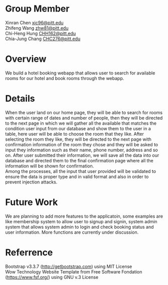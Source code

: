 # Group Member
Xinran Chen xic96@pitt.edu  
Zhifeng Wang zhw81@pitt.edu  
Chi-Heng Hung CHH162@pitt.edu  
Chia-Jung Chang CHC276@pitt.edu  

# Overview
We build a hotel booking webapp that allows user to search for available rooms for our hotel and book rooms through the webapp.  

# Details
When the user land on our home page, they will be able to search for rooms with certain range of dates and number of people, then they will be directed to the next page in which we will gather all the available that matches the condition user input from our database and show them to the user in a table, here user will be able to choose the room that they like. After selecting the room they like, they will be directed to the next page with confirmation information of the room they chose and they will be asked to input they information such as their name, phone number, address and so on. After user submitted their information, we will save all the data into our database and directed them to the final confirmation page where all the information will be shown for confirmation.  
Among the processes, all the input that user provided will be validated to ensure the data is proper type and in valid format and also in order to prevent injection attacks.  

# Future Work
We are planning to add more features to the applicatoin, some examples are like membership system to allow user to signup and signin, system admin system that allows system admin to login and check booking status and user information. More functions are currently under discussion.  

# Referrence
Bootstrap v3.3.7 (http://getbootstrap.com) using MIT License  
Wow Technology Website Template from Free Software Fondation (https://www.fsf.org/) using GNU v.3 License  
